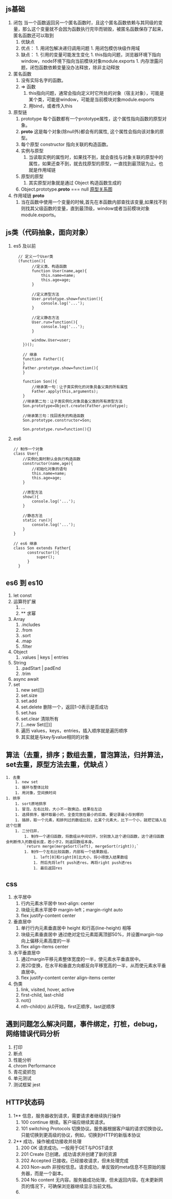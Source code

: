 ## js基础
  1. 闭包 当一个函数返回另一个匿名函数时，且这个匿名函数依赖与其同级的变量，那么这个变量就不会因为函数执行完毕而销毁，被匿名函数保存了起来，匿名函数还可以取到
      1. 优缺点
        1. 优点：
          1. 用闭包解决递归调用问题
          1. 用闭包模仿块级作用域
        1. 缺点：
          1. 引用的变量可能发生变化
          1. this指向问题，浏览器环境下指向window，node环境下指向当前模块对象module.exports
          1. 内存泄露问题，闭包函数依赖变量没办法释放，除非主动释放
  1. 匿名函数
      1. 没有实际名字的函数。
      1. => 函数
          1. this指向问题，通常会指向定义时它所处的对象（宿主对象），可能是某个类，可能是window，可能是当前模块对象module.exports
          1. 用bind，或者传入this
  1. 原型链
      1. prototype 每个函数都有一个prototype属性，这个属性指向函数的原型对象。
      1. __proto__  这是每个对象(除null外)都会有的属性, 这个属性会指向该对象的原型。
      1. 每个原型 constructor 指向关联的构造函数。
      1. 实例与原型
          1. 当读取实例的属性时，如果找不到，就会查找与对象关联的原型中的属性，如果还查不到，就去找原型的原型，一直找到最顶层为止。也就是作用域链
      1. 原型的原型
          1. 其实原型对象就是通过 Object 构造函数生成的
      1. Object.prototype.__proto__ === null
      [原型关系图](./prototype.png)
  1. 作用域链 __proto__
      1. 当在函数中使用一个变量的时候,首先在本函数内部查找该变量,如果找不到则找其父级函数的变量，直到最顶级，window或者当前模块对象module.exports。

## js类（代码抽象，面向对象）

1. es5 及以前

    ```
      // 定义一个User类
      (function(){
            //定义类、构造函数
            function User(name,age){
                this.name=name;
                this.age=age;
            }
 
            //定义原型方法
            User.prototype.show=function(){
                console.log('...');
            }
 
            //定义静态方法
            User.run=function(){
                console.log('...');
            }
 
            window.User=user;
        })();

        // 继承
        function Father(){
        }
        Father.prototype.show=function(){
        }
 
        function Son(){
            //继承第一句：让子类实例化的对象具备父类的所有属性
            Father.apply(this,arguments);
        }
        //继承第二句：让子类实例化对象具备父类的所有原型方法
        Son.prototype=Object.create(Father.prototype);
 
        //继承第三句：找回丢失的构造函数
        Son.prototype.constructor=Son;
 
        Son.prototype.run=function(){}
    ```
1. es6 

    ```
    // 制作一个对象
    class User{
        //实例化类时默认会执行构造函数
        constructor(name,age){
            //初始化对象的语句
            this.name=name;
            this.age=age;
        }

        //原型方法
        show(){
            console.log('...');
        }

        //静态方法
        static run(){
            console.log('...');
        }
    }

    // es6 继承
    class Son extends Father{
          constructor(){
              super();
          }
      }
    ```

## es6 到 es10

1. let const
1. 运算符扩展
    1. ...
    1. ** 求幂
1. Array
    1. .includes
    1. .from
    1. .sort
    1. .map
    1. .filter
1. Object
    1. .values | keys | entries
1. String
    1. .padStart | padEnd
    1. .trim
1. async await
1. set
    1. new set([])
    1. set.size
    1. set.add
    1. set.delete 删除一个，返回1-0表示是否成功
    1. set.has
    1. set.clear 清除所有
    1. [...new Set([])]
    1. 遍历 values，keys，entries，插入顺序就是遍历顺序
    1. 其实就是与key与value相同的对象


## 算法（去重，排序；数组去重，冒泡算法，归并算法，set去重，原型方法去重，优缺点 ）
    1. 去重
        1. new set
        1. 循环与整体比较
        1. 用对象，空间换时间
    1. 排序
        1. sort原地排序
        1. 冒泡，左右比较，大小不一致换边，结果在左边
        1. 选择排序，循环取最小的，全查完放在最小的后面，要记录最小存到哪的
        1. 插排，取一个元素，和排列过的数组比较，比某个元素大，比下一个小，就把它插入在这个位置
        1. 二分归并，
            1. 制作一个递归函数，将数组从中间切开，分别放入这个递归函数，这个递归函数会判断传入的数组长度，若小于2，则返回数组本身。
            `return merge(mergeSort(left), mergeSort(right));`
            1. 制作一个左右比较函数，内部有一个结果数组，
                1. left[0]和right[0]比大小，将小得放入结果数组
                1. 然后先将left push进res，再将right push进res
                1. 最后返回res

## css

1. 水平居中
    1. 行内元素水平居中 text-align: center
    1. 块级元素水平居中 margin-left；margin-right auto
    1. flex justify-content center 
1. 垂直居中
    1. 单行行内元素垂直居中 height 和行高(line-height) 相等
    1. 块级元素垂直居中 通过绝对定位元素距离顶部50%，并设置margin-top向上偏移元素高度的一半
    1. flex align-items center
1. 水平垂直居中
    1. 通过margin平移元素整体宽度的一半，使元素水平垂直居中。
    1. 用2D变换，在水平和垂直方向都反向平移宽高的一半，从而使元素水平垂直居中。
    1. flex justify-content center align-items center
1. 伪类
    1. link, visited, hover, active
    1. first-child, last-child
    1. not()
    1. nth-child(n) 从0开始，first正顺序，last逆顺序

## 遇到问题怎么解决问题，事件绑定，打桩，debug，网络错误代码分析

1. 打印
1. 断点
1. 性能分析
1. chrom Performance
1. 青花瓷抓包
1. 单元测试
1. 测试框架 jest

## HTTP状态码

1. 1** 信息，服务器收到请求，需要请求者继续执行操作
    1. 100 continue 继续。客户端应继续其请求。
    1. 101 switching Protocols 切换协议。服务器根据客户端的请求切换协议。只能切换到更高级的协议，例如，切换到HTTP的新版本协议
1. 2** 成功，操作被成功接收并处理
    1. 200 OK 请求成功。一般用于GET与POST请求
    1. 201 Create 已创建。成功请求并创建了新的资源
    1. 202 Accepted 已接收。已经接收请求，但未处理完成
    1. 203 Non-auth 非授权信息。请求成功，单反毁的meta信息不在原始的服务器，而是一个副本。
    1. 204 No content 无内容。服务器成功处理，但未返回内容。在未更新网页的情况下，可确保浏览器继续显示当前文档。
    1. 